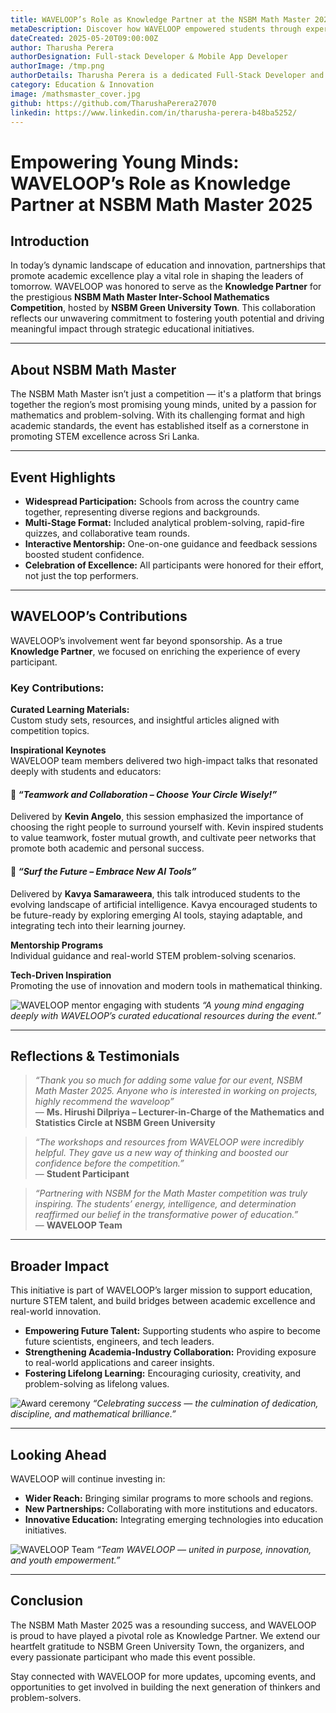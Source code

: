 ```yaml
---
title: WAVELOOP’s Role as Knowledge Partner at the NSBM Math Master 2025
metaDescription: Discover how WAVELOOP empowered students through expert mentorship, curated resources, and inspirational keynotes at the NSBM Math Master 2025, as the event's official Knowledge Partner.
dateCreated: 2025-05-20T09:00:00Z
author: Tharusha Perera
authorDesignation: Full-stack Developer & Mobile App Developer
authorImage: /tmp.png
authorDetails: Tharusha Perera is a dedicated Full-Stack Developer and Mobile Application Developer with practical experience in crafting scalable digital solutions for both web and mobile platforms. With a strong grasp of frontend and backend technologies, he specializes in developing responsive web interfaces and high-performance apps using modern frameworks like Flutter, React, and Node.js. Tharusha has contributed to several impactful real-world projects, showcasing expertise in UI/UX implementation, backend architecture, and third-party integrations. Driven by a passion for innovation and continuous improvement, he is committed to delivering user-focused, efficient, and future-ready software products.
category: Education & Innovation
image: /mathsmaster_cover.jpg
github: https://github.com/TharushaPerera27070
linkedin: https://www.linkedin.com/in/tharusha-perera-b48ba5252/
---
```


# **Empowering Young Minds: WAVELOOP’s Role as Knowledge Partner at NSBM Math Master 2025**

## Introduction

In today’s dynamic landscape of education and innovation, partnerships that promote academic excellence play a vital role in shaping the leaders of tomorrow. WAVELOOP was honored to serve as the **Knowledge Partner** for the prestigious **NSBM Math Master Inter-School Mathematics Competition**, hosted by **NSBM Green University Town**. This collaboration reflects our unwavering commitment to fostering youth potential and driving meaningful impact through strategic educational initiatives.

---

## About NSBM Math Master

The NSBM Math Master isn’t just a competition — it's a platform that brings together the region’s most promising young minds, united by a passion for mathematics and problem-solving. With its challenging format and high academic standards, the event has established itself as a cornerstone in promoting STEM excellence across Sri Lanka.

---

## Event Highlights

- **Widespread Participation:** Schools from across the country came together, representing diverse regions and backgrounds.
- **Multi-Stage Format:** Included analytical problem-solving, rapid-fire quizzes, and collaborative team rounds.
- **Interactive Mentorship:** One-on-one guidance and feedback sessions boosted student confidence.
- **Celebration of Excellence:** All participants were honored for their effort, not just the top performers.

---

## WAVELOOP’s Contributions

WAVELOOP’s involvement went far beyond sponsorship. As a true **Knowledge Partner**, we focused on enriching the experience of every participant.

### Key Contributions:

**Curated Learning Materials:**  
 Custom study sets, resources, and insightful articles aligned with competition topics.

**Inspirational Keynotes**  
 WAVELOOP team members delivered two high-impact talks that resonated deeply with students and educators:

#### 🎤 _“Teamwork and Collaboration – Choose Your Circle Wisely!”_

Delivered by **Kevin Angelo**, this session emphasized the importance of choosing the right people to surround yourself with. Kevin inspired students to value teamwork, foster mutual growth, and cultivate peer networks that promote both academic and personal success.

#### 🤖 _“Surf the Future – Embrace New AI Tools”_

Delivered by **Kavya Samaraweera**, this talk introduced students to the evolving landscape of artificial intelligence. Kavya encouraged students to be future-ready by exploring emerging AI tools, staying adaptable, and integrating tech into their learning journey.

**Mentorship Programs**  
 Individual guidance and real-world STEM problem-solving scenarios.

**Tech-Driven Inspiration**  
 Promoting the use of innovation and modern tools in mathematical thinking.

![WAVELOOP mentor engaging with students](/blog/kid.jpg)
_“A young mind engaging deeply with WAVELOOP’s curated educational resources during the event.”_

---

## Reflections & Testimonials

> _“Thank you so much for adding some value for our event, NSBM Math Master 2025. Anyone who is interested in working on projects, highly recommend the waveloop”_  
> — **Ms. Hirushi Dilpriya – Lecturer-in-Charge of the Mathematics and Statistics Circle at NSBM Green University**

> _“The workshops and resources from WAVELOOP were incredibly helpful. They gave us a new way of thinking and boosted our confidence before the competition.”_  
> — **Student Participant**

> _“Partnering with NSBM for the Math Master competition was truly inspiring. The students’ energy, intelligence, and determination reaffirmed our belief in the transformative power of education.”_  
> — **WAVELOOP Team**

---

## Broader Impact

This initiative is part of WAVELOOP’s larger mission to support education, nurture STEM talent, and build bridges between academic excellence and real-world innovation.

- **Empowering Future Talent:** Supporting students who aspire to become future scientists, engineers, and tech leaders.
- **Strengthening Academia-Industry Collaboration:** Providing exposure to real-world applications and career insights.
- **Fostering Lifelong Learning:** Encouraging curiosity, creativity, and problem-solving as lifelong values.

![Award ceremony](/blog/navindu-dil.jpg)
_“Celebrating success — the culmination of dedication, discipline, and mathematical brilliance.”_

---

## Looking Ahead

WAVELOOP will continue investing in:

- **Wider Reach:** Bringing similar programs to more schools and regions.
- **New Partnerships:** Collaborating with more institutions and educators.
- **Innovative Education:** Integrating emerging technologies into education initiatives.

![WAVELOOP Team](/blog/team.jpg)
_“Team WAVELOOP — united in purpose, innovation, and youth empowerment.”_

---

## Conclusion

The NSBM Math Master 2025 was a resounding success, and WAVELOOP is proud to have played a pivotal role as Knowledge Partner. We extend our heartfelt gratitude to NSBM Green University Town, the organizers, and every passionate participant who made this event possible.

Stay connected with WAVELOOP for more updates, upcoming events, and opportunities to get involved in building the next generation of thinkers and problem-solvers.
